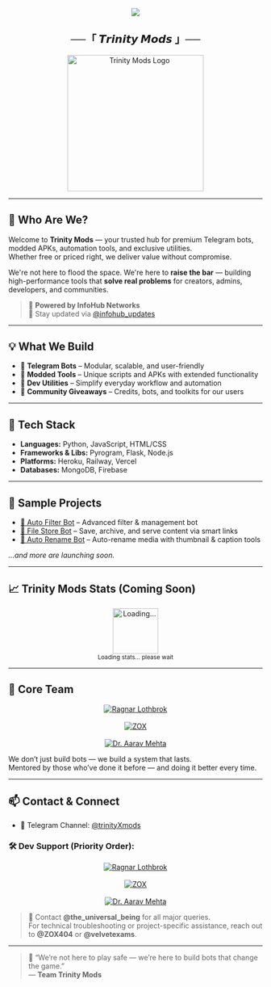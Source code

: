 <p align="center">
  <img src="https://readme-typing-svg.demolab.com?font=Fira+Code&pause=1000&color=39FF14&center=true&vCenter=true&width=650&height=100&lines=Welcome+to+Trinity+Mods!;Premium+Mods,+Smart+Bots+%26+Next-Gen+Tools;Built+with+Purpose.+Delivered+with+Power.">
</p>

<h2 align="center">──「 𝙏𝙧𝙞𝙣𝙞𝙩𝙮 𝙈𝙤𝙙𝙨 」──</h2>

<p align="center">
  <img src="https://github.com/user-attachments/assets/f7653b1e-e2b1-4897-9de1-f830aca391b6" width="270px" alt="Trinity Mods Logo"/>
</p>

---

## 👋 Who Are We?

Welcome to **Trinity Mods** — your trusted hub for premium Telegram bots, modded APKs, automation tools, and exclusive utilities.  
Whether free or priced right, we deliver value without compromise.

We're not here to flood the space. We're here to **raise the bar** — building high-performance tools that **solve real problems** for creators, admins, developers, and communities.

> 💼 **Powered by InfoHub Networks**  
> 🔔 Stay updated via [@infohub_updates](https://t.me/infohub_updates)

---

## 💡 What We Build

- 🤖 **Telegram Bots** – Modular, scalable, and user-friendly  
- 🧩 **Modded Tools** – Unique scripts and APKs with extended functionality  
- 🧰 **Dev Utilities** – Simplify everyday workflow and automation  
- 🎁 **Community Giveaways** – Credits, bots, and toolkits for our users

---

## 🔨 Tech Stack

- **Languages:** Python, JavaScript, HTML/CSS  
- **Frameworks & Libs:** Pyrogram, Flask, Node.js  
- **Platforms:** Heroku, Railway, Vercel  
- **Databases:** MongoDB, Firebase

---

## 🚀 Sample Projects

- [🧠 Auto Filter Bot](https://github.com/trinitymods/autofilter) – Advanced filter & management bot  
- [📁 File Store Bot](https://github.com/trinitymods/filestore) – Save, archive, and serve content via smart links  
- [📝 Auto Rename Bot](https://github.com/trinitymods/autorename) – Auto-rename media with thumbnail & caption tools

_…and more are launching soon._

---

## 📈 Trinity Mods Stats (Coming Soon)

<p align="center">
  <img src="https://i.gifer.com/ZKZg.gif" width="90" alt="Loading..." />
  <br>
  <sub>Loading stats... please wait</sub>
</p>

---

## 🤝 Core Team

<p align="center">
  <a href="https://t.me/the_universal_being">
    <img src="https://img.shields.io/badge/Ragnar_Lothbrok-Architect_&_Mastermind-blue?style=for-the-badge&logo=telegram&logoColor=white" alt="Ragnar Lothbrok"/>
  </a>
  <br><br>
  <a href="https://t.me/ZOX404">
    <img src="https://img.shields.io/badge/Z∅X-Ops_&_Innovation_Lead-purple?style=for-the-badge&logo=telegram&logoColor=white" alt="ZOX"/>
  </a>
  <br><br>
  <a href="https://t.me/velvetexams">
    <img src="https://img.shields.io/badge/Dr._Aarav_Mehta-Infra_&_Systems_Engineer-crimson?style=for-the-badge&logo=telegram&logoColor=white" alt="Dr. Aarav Mehta"/>
  </a>
</p>

We don’t just build bots — we build a system that lasts.  
Mentored by those who’ve done it before — and doing it better every time.

---

## 📫 Contact & Connect

- 💬 Telegram Channel: [@trinityXmods](https://t.me/trinityXmods)  

### 🛠 Dev Support (Priority Order):

<p align="center">
  <a href="https://t.me/the_universal_being">
    <img src="https://img.shields.io/badge/Primary_Contact-Ragnar_Lothbrok-blue?style=for-the-badge&logo=telegram&logoColor=white" alt="Ragnar Lothbrok"/>
  </a>
  <br><br>
  <a href="https://t.me/ZOX404">
    <img src="https://img.shields.io/badge/Secondary-Z∅X-purple?style=for-the-badge&logo=telegram&logoColor=white" alt="ZOX"/>
  </a>
  <br><br>
  <a href="https://t.me/velvetexams">
    <img src="https://img.shields.io/badge/Tertiary-Dr._Aarav_Mehta-crimson?style=for-the-badge&logo=telegram&logoColor=white" alt="Dr. Aarav Mehta"/>
  </a>
</p>

> 🔰 Contact **@the_universal_being** for all major queries.  
> For technical troubleshooting or project-specific assistance, reach out to **@ZOX404** or **@velvetexams**.

---

> 🧪 “We’re not here to play safe — we’re here to build bots that change the game.”  
> — **Team Trinity Mods**
